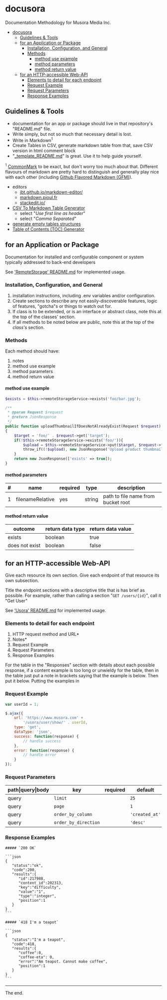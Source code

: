 docusora
========

Documentation Methodology for Musora Media Inc.

- [docusora](#docusora)
  * [Guidelines & Tools](#guidelines---tools)
  * [for an Application or Package](#for-an-application-or-package)
    + [Installation, Configuration, and General](#installation--configuration--and-general)
    + [Methods](#methods)
      - [method use example](#method-use-example)
      - [method parameters](#method-parameters)
      - [method return value](#method-return-value)
  * [for an HTTP-accessible Web-API](#for-an-http-accessible-web-api)
    + [Elements to detail for each endpoint](#elements-to-detail-for-each-endpoint)
    + [Request Example](#request-example)
    + [Request Parameters](#request-parameters)
    + [Response Examples](#response-examples)

<!-- ecotrust-canada.github.io/markdown-toc -->


Guidelines & Tools
------------------

* documentation for an app or package should live in that repository's "README.md" file. 
* Write simply, but not so much that necessary detail is lost.
* Write in Markdown<sup>1</sup>
* Create Tables in CSV, generate markdown table from that, save CSV version in html comment block
* "[_template_README.md](https://github.com/railroadmedia/docusora/blob/master/_template_README.md)" is great. Use it to help guide yourself.

<sup>1</sup> [CommonMark](http://commonmark.org/) to be exact, but don't worry too much about that. Different flavours of markdown are pretty hard to distinguish and generally play nice with each other (including [Github Flavored Markdown (GFM)](https://github.github.com/gfm/)).

* editors
    * [jbt.github.io/markdown-editor/](https://jbt.github.io/markdown-editor/) 
    * [markdown.pioul.fr](http://markdown.pioul.fr)
    * [stackedit.io/](https://stackedit.io/)
* [CSV To Markdown Table Generator](https://donatstudios.com/CsvToMarkdownTable)
    * select "*Use first line as header*"
    * select "*Comma Separated*"
* [generate empty tables structures](https://www.tablesgenerator.com/markdown_tables)
* [Table of Contents (TOC) Generator](https://ecotrust-canada.github.io/markdown-toc/)


for an Application or Package
----------------------------------------------------------

Documentation for installed and configurable component or system typically addressed to back-end developers

See ['RemoteStorage' README.md](https://github.com/railroadmedia/remotestorage) for implemented usage.

### Installation, Configuration, and General

1. installation instructions, including .env variables and/or configuration.
1. Create sections to describe any not easily-discoverable features, logic of features, "gotcha"s or things to watch out for.
1. If class is to be extended, or is an interface or abstract class, note this at the top of the classes' section.
1. If all methods to be noted below are public, note this at the top of the *class's* section.


### Methods

Each method should have:

1. notes
1. method use example
1. method parameters
1. method return value

#### method use example

```php
$exists = $this->remoteStorageService->exists('foo/bar.jpg');
```

```php
/** 
 * @param Request $request
 * @return JsonResponse
 */
public function uploadThumbnailIfDoesNotAlreadyExist(Request $request)
{
    $target = 'foo/' . $request->get('target');    
    if(!$this->remoteStorageService->exists('foo/')){
        $upload = $this->remoteStorageService->put($target, $request->file('file'));
        throw_if((!$upload), new JsonResponse('Upload product thumbnail failed', 400));
    }
    return new JsonResponse(['exists' => true]);
}
```

#### method parameters

| #  |  name             |  required |  type    |  description                        | 
|----|-------------------|-----------|----------|-------------------------------------| 
| 1  |  filenameRelative |  yes      |  string  |  path to file name from bucket root | 
 
<!--
#, name, required, type, description
1 , filenameRelative, yes, string , path to file name from bucket root
-->


#### method return value

| outcome        |  return data type |  return data value | 
|----------------|-------------------|--------------------| 
| exists         |  boolean          |  true              | 
| does not exist |  boolean          |  false             | 

<!--   
outcome, return data type, return data value
exists, boolean , true 
does not exist, boolean , false 
-->


for an HTTP-accessible Web-API
------------------------------------------------------------

Give each resource its own section. Give each endpoint of that resource its own subsection. 

Title the endpoint sections with a descriptive title that is has brief as possible. For example, rather than calling a section "`GET /users/{id}`", call it "Get User"

See ['Usora' README.md](https://github.com/railroadmedia/usora/blob/d5aad09f2e7ba396c690ab448ec975281e5ed170/README.md) for implemented usage.

### Elements to detail for each endpoint

1. HTTP request method and URL\*
1. Notes\*
1. Request Example
1. Request Parameters
1. Response Examples

For the table in the "Responses" section with details about each possible response, if a content example is too long or unwieldy for the table, then in the table just put a note in brackets saying that the example is below. Then put it below. Putting the examples in 

### Request Example

```js
var userId = 1;

$.ajax({
    url: 'https://www.musora.com' +
        '/usora/user/show/' . userId,
    type: 'get',
    dataType: 'json',
    success: function(response) {
        // handle success
    },
    error: function(response) {
        // handle error
    }
});
```

### Request Parameters


| path\|query\|body |  key                  |  required |  default        |  description\|notes | 
|-------------------|-----------------------|-----------|-----------------|---------------------| 
| query             |  `limit`              |           | `25`            |                     | 
| query             |  `page`               |           |  `1`            |                     | 
| query             |  `order_by_column`    |           |  `'created_at'` |                     | 
| query             |  `order_by_direction` |           |  `'desc'`       |                     | 

<!--
path\|query\|body, key, required, default, description\|notes
query, `limit`, ,`25`,
query, `page`,  , `1`, 
query, `order_by_column`,  , `'created_at'`,
query, `order_by_direction`,  , `'desc'`,
-->

### Response Examples


    ##### `200 OK`
    
    ```json
    {
       "status":"ok",
       "code":200,
       "results":{
          "id":217988,
          "content_id":202313,
          "key":"difficulty",
          "value":"1",
          "type":"integer",
          "position":1
       }
    }
    ```
    
    ##### `418 I'm a teapot`
    
    ```json
    {
       "status":"I'm a teapot",
       "code":418,
       "results":{
          "coffee":0,
          "coffee-eta": 0,
          "error":"Am teapot. Cannot make coffee",
          "position":1
       }
    }
    ```

------------------------------------------------------------------------------------------------------------------------

The end.
